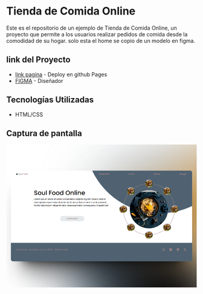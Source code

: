 # Tienda de Comida Online

Este es el repositorio de un ejemplo de Tienda de Comida Online, un proyecto que permite a los usuarios realizar pedidos de comida desde la comodidad de su hogar. solo esta el home se copio de un modelo en figma.

## link del Proyecto

- [link pagina](https://micolash89.github.io/Soul-Food-Online/) - Deploy en github Pages
- [FIGMA](<https://www.figma.com/file/8nPqZxLCUQuZpvUqvXHwQN/Food-animation-webpage-design-(Community)-(Copy)?type=design&node-id=2-2&mode=design&t=zJfJHvYMZ2jSYaER-0>) - Diseñador

## Tecnologías Utilizadas

- HTML/CSS

## Captura de pantalla

<p>
    <img src="./images/95shots_so.png"/>
</p>
